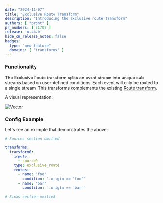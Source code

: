 ```yaml
---
date: "2024-11-07"
title: "Exclusive Route Transform"
description: "Introducing the exclusive route transform"
authors: [ "pront" ]
pr_numbers: [ 21707 ]
release: "0.43.0"
hide_on_release_notes: false
badges:
  type: "new feature"
  domains: [ "transforms" ]
---
```


### Functionality

The Exclusive Route transform splits an event stream into unique sub-streams based on user-defined conditions. Each event will only be
routed to a single stream. This transforms complements the existing [Route transform][docs.transforms.route].

A visual representation:

<img src="/img/exclusive_route.svg" alt="Vector">

### Config Example

Let's see an example that demonstrates the above:

```yaml
# Sources section omitted

transforms:
  transform0:
    inputs:
      - source0
    type: exclusive_route
    routes:
      - name: "foo"
        condition: '.origin == "foo"'
      - name: "bar"
        condition: '.origin == "bar"'

# Sinks section omitted
```

[docs.transforms.route]: https://vector.dev/docs/reference/configuration/transforms/route/
